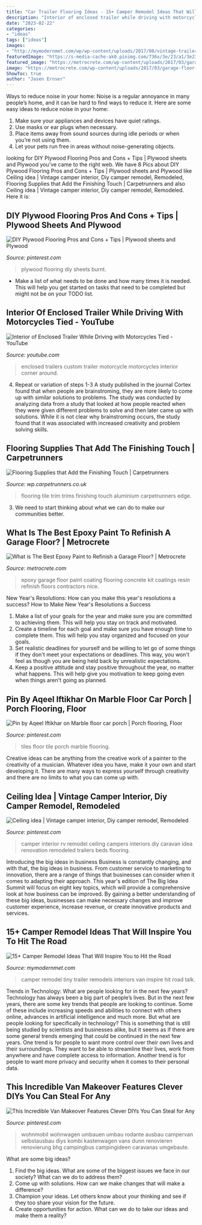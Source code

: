 ```yaml
---
title: "Car Trailer Flooring Ideas - 15+ Camper Remodel Ideas That Will Inspire You To Hit The Road"
description: "Interior of enclosed trailer while driving with motorcycles tied"
date: "2023-02-22"
categories:
- "ideas"
tags: ["ideas"]
images:
- "http://mymodernmet.com/wp/wp-content/uploads/2017/08/vintage-trailer-interiors-7.jpg"
featuredImage: "https://s-media-cache-ak0.pinimg.com/736x/3e/23/a1/3e23a1bae29c3d7128bb619f619308db--burnt-plywood-flooring-plywood-sheets.jpg"
featured_image: "https://metrocrete.com/wp-content/uploads/2017/03/garage-floor-epoxy.jpg"
image: "https://metrocrete.com/wp-content/uploads/2017/03/garage-floor-epoxy.jpg"
ShowToc: true
author: "Jasen Ernser"
---
```



Ways to reduce noise in your home:
Noise is a regular annoyance in many people’s home, and it can be hard to find ways to reduce it. Here are some easy ideas to reduce noise in your home:
1. Make sure your appliances and devices have quiet ratings.
2. Use masks or ear plugs when necessary.
3. Place items away from sound sources during idle periods or when you’re not using them.
4. Let your pets run free in areas without noise-generating objects.

	

		
looking for DIY Plywood Flooring Pros and Cons + Tips | Plywood sheets and Plywood you've came to the right web. We have 8 Pics about DIY Plywood Flooring Pros and Cons + Tips | Plywood sheets and Plywood like Ceiling idea | Vintage camper interior, Diy camper remodel, Remodeled, Flooring Supplies that Add the Finishing Touch | Carpetrunners and also Ceiling idea | Vintage camper interior, Diy camper remodel, Remodeled. Here it is:
		
    
## DIY Plywood Flooring Pros And Cons + Tips | Plywood Sheets And Plywood

<img loading=lazy src="https://s-media-cache-ak0.pinimg.com/736x/3e/23/a1/3e23a1bae29c3d7128bb619f619308db--burnt-plywood-flooring-plywood-sheets.jpg" onerror="this.onerror=null;this.src='https://tse3.mm.bing.net/th?id=OIP.KPInzQb7jzVybBND2VCuzwHaJ4&amp;pid=15.1';" alt="DIY Plywood Flooring Pros and Cons + Tips | Plywood sheets and Plywood">

_Source: pinterest.com_

>plywood flooring diy sheets burnt. 

	

- Make a list of what needs to be done and how many times it is needed. This will help you get started on tasks that need to be completed but might not be on your TODO list.

    
## Interior Of Enclosed Trailer While Driving With Motorcycles Tied - YouTube

<img loading=lazy src="https://i.ytimg.com/vi/4xykjYNNdzo/maxresdefault.jpg" onerror="this.onerror=null;this.src='https://tse1.mm.bing.net/th?id=OIP.kX630k4CUG45O4J8giRIYQHaEK&amp;pid=15.1';" alt="Interior of Enclosed Trailer While Driving with Motorcycles Tied - YouTube">

_Source: youtube.com_

>enclosed trailers custom trailer motorcycle motorcycles interior corner around. 

	

4. Repeat or variation of steps 1-3
A study published in the journal Cortex found that when people are brainstroming, they are more likely to come up with similar solutions to problems. The study was conducted by analyzing data from a study that looked at how people reacted when they were given different problems to solve and then later came up with solutions. While it is not clear why brainstroming occurs, the study found that it was associated with increased creativity and problem solving skills.

    
## Flooring Supplies That Add The Finishing Touch | Carpetrunners

<img loading=lazy src="http://wp.carpetrunners.co.uk/wp-content/uploads/2017/02/Nisheen.jpg" onerror="this.onerror=null;this.src='https://tse3.mm.bing.net/th?id=OIP.j2v85HdAV6d9jToKOQDE2wHaJ6&amp;pid=15.1';" alt="Flooring Supplies that Add the Finishing Touch | Carpetrunners">

_Source: wp.carpetrunners.co.uk_

>flooring tile trim trims finishing touch aluminium carpetrunners edge. 

	

3. We need to start thinking about what we can do to make our communities better.

    
## What Is The Best Epoxy Paint To Refinish A Garage Floor? | Metrocrete

<img loading=lazy src="https://metrocrete.com/wp-content/uploads/2017/03/garage-floor-epoxy.jpg" onerror="this.onerror=null;this.src='https://tse2.mm.bing.net/th?id=OIP.l-nRwR6sgJuTpA6WCWY7lQHaEM&amp;pid=15.1';" alt="What is The Best Epoxy Paint to Refinish a Garage Floor? | Metrocrete">

_Source: metrocrete.com_

>epoxy garage floor paint coating flooring concrete kit coatings resin refinish floors contractors nice. 

	

New Year's Resolutions: How can you make this year's resolutions a success?
How to Make New Year's Resolutions a Success
1. Make a list of your goals for the year and make sure you are committed to achieving them. This will help you stay on track and motivated.
2. Create a timeline for each goal and make sure you have enough time to complete them. This will help you stay organized and focused on your goals.
3. Set realistic deadlines for yourself and be willing to let go of some things if they don't meet your expectations or deadlines. This way, you won't feel as though you are being held back by unrealistic expectations.
4. Keep a positive attitude and stay positive throughout the year, no matter what happens. This will help give you motivation to keep going even when things aren't going as planned.

    
## Pin By Aqeel Iftikhar On Marble Floor Car Porch | Porch Flooring, Floor

<img loading=lazy src="https://i.pinimg.com/736x/fb/2e/00/fb2e00136733fe753020f9d3c0905a26.jpg" onerror="this.onerror=null;this.src='https://tse2.mm.bing.net/th?id=OIP.6a_L_eJd3xJLfPK5If-t0AHaJ3&amp;pid=15.1';" alt="Pin by Aqeel Iftikhar on Marble floor car porch | Porch flooring, Floor">

_Source: pinterest.com_

>tiles floor tile porch marble flooring. 

	

Creative ideas can be anything from the creative work of a painter to the creativity of a musician. Whatever idea you have, make it your own and start developing it. There are many ways to express yourself through creativity and there are no limits to what you can come up with.

    
## Ceiling Idea | Vintage Camper Interior, Diy Camper Remodel, Remodeled

<img loading=lazy src="https://i.pinimg.com/736x/8c/93/f8/8c93f88660c0617b6260953f6974e110.jpg" onerror="this.onerror=null;this.src='https://tse2.mm.bing.net/th?id=OIP.XRmRl3q6R1-YctbUHMra9QHaJ3&amp;pid=15.1';" alt="Ceiling idea | Vintage camper interior, Diy camper remodel, Remodeled">

_Source: pinterest.com_

>camper interior rv remodel ceiling campers interiors diy caravan idea renovation remodeled trailers beds flooring. 

	

Introducing the big ideas in business
Business is constantly changing, and with that, the big ideas in business. From customer service to marketing to innovation, there are a range of things that businesses can consider when it comes to adapting their approach. 
This year's edition of The Big Idea Summit will focus on eight key topics, which will provide a comprehensive look at how business can be improved. By gaining a better understanding of these big ideas, businesses can make necessary changes and improve customer experience, increase revenue, or create innovative products and services.

    
## 15+ Camper Remodel Ideas That Will Inspire You To Hit The Road

<img loading=lazy src="http://mymodernmet.com/wp/wp-content/uploads/2017/08/vintage-trailer-interiors-7.jpg" onerror="this.onerror=null;this.src='https://tse1.mm.bing.net/th?id=OIP.QkuJmx7MMYXt2AoWLkpplQHaJ4&amp;pid=15.1';" alt="15+ Camper Remodel Ideas That Will Inspire You to Hit the Road">

_Source: mymodernmet.com_

>camper remodel tiny trailer remodels interiors van inspire hit road talk. 

	

Trends in Technology: What are people looking for in the next few years?
Technology has always been a big part of people’s lives. But in the next few years, there are some key trends that people are looking to continue. 
Some of these include increasing speeds and abilities to connect with others online, advances in artificial intelligence and much more. 
But what are people looking for specifically in technology? This is something that is still being studied by scientists and businesses alike, but it seems as if there are some general trends emerging that could be continued in the next few years. 
One trend is for people to want more control over their own lives and their surroundings. They want to be able to streamline their lives, work from anywhere and have complete access to information. 
Another trend is for people to want more privacy and security when it comes to their personal data.

    
## This Incredible Van Makeover Features Clever DIYs You Can Steal For Any

<img loading=lazy src="https://i.pinimg.com/736x/7a/ec/b2/7aecb2847b3bdeacecf74f045442e4a7.jpg" onerror="this.onerror=null;this.src='https://tse3.mm.bing.net/th?id=OIP.OPYMONzYww5yNcCxAbg7-AHaLH&amp;pid=15.1';" alt="This Incredible Van Makeover Features Clever DIYs You Can Steal for Any">

_Source: pinterest.com_

>wohnmobil wohnwagen umbauen umbau rodante ausbau campervan selbstausbau diys kombi kastenwagen vans dunn renovieren renovierung bhg campingbus campingideen caravanas umgebaute. 

	

What are some big ideas?
1. Find the big ideas. What are some of the biggest issues we face in our society? What can we do to address them?
2. Come up with solutions. How can we make changes that will make a difference?
3. Champion your ideas. Let others know about your thinking and see if they too share your vision for the future.
4. Create opportunities for action. What can we do to take our ideas and make them a reality?

